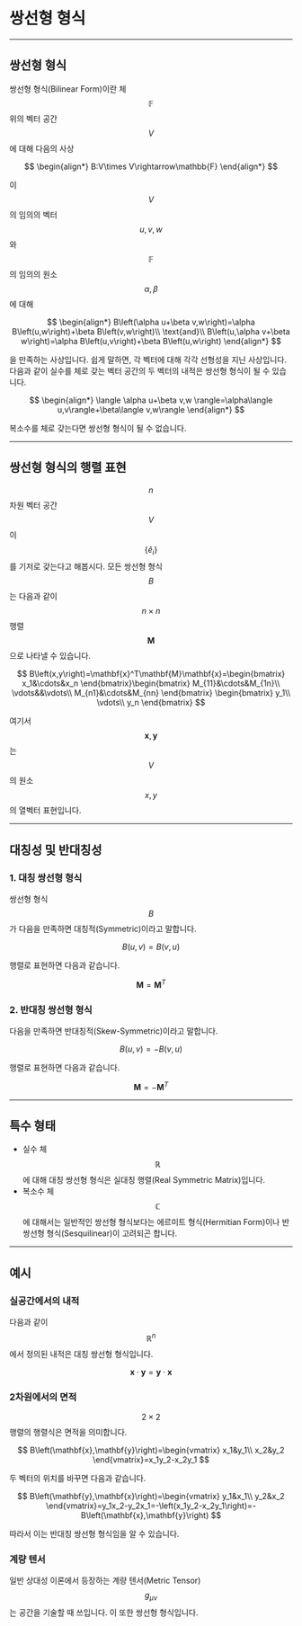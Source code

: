 # 쌍선형 형식

---

## 쌍선형 형식

쌍선형 형식(Bilinear Form)이란 체 $$\mathbb{F}$$위의 벡터 공간 $$V$$에 대해 다음의 사상

$$
\begin{align*}
B:V\times V\rightarrow\mathbb{F}
\end{align*}
$$

이 $$V$$의 임의의 벡터 $$u,v,w$$와 $$\mathbb{F}$$의 임의의 원소 $$\alpha,\beta$$에 대해

$$
\begin{align*}
B\left(\alpha u+\beta v,w\right)=\alpha B\left(u,w\right)+\beta B\left(v,w\right)\\
\text{and}\\
B\left(u,\alpha v+\beta w\right)=\alpha B\left(u,v\right)+\beta B\left(u,w\right)
\end{align*}
$$

을 만족하는 사상입니다. 쉽게 말하면, 각 벡터에 대해 각각 선형성을 지닌 사상입니다. 다음과 같이 실수를 체로 갖는 벡터 공간의 두 벡터의 내적은 쌍선형 형식이 될 수 있습니다.

$$
\begin{align*}
\langle \alpha u+\beta v,w \rangle=\alpha\langle u,v\rangle+\beta\langle v,w\rangle
\end{align*}
$$

복소수를 체로 갖는다면 쌍선형 형식이 될 수 없습니다.

---

## 쌍선형 형식의 행렬 표현

$$n$$차원 벡터 공간 $$V$$이 $$\left\{\hat{e}_i\right\}$$를 기저로 갖는다고 해봅시다. 모든 쌍선형 형식 $$B$$는 다음과 같이 $$n\times n$$ 행렬 $$\mathbf{M}$$으로 나타낼 수 있습니다.

$$
B\left(x,y\right)=\mathbf{x}^T\mathbf{M}\mathbf{x}=\begin{bmatrix}
		x_1&\cdots&x_n
	\end{bmatrix}\begin{bmatrix}
	M_{11}&\cdots&M_{1n}\\
	\vdots&&\vdots\\
	M_{n1}&\cdots&M_{nn}
	\end{bmatrix}
	\begin{bmatrix}
		y_1\\
		\vdots\\
		y_n
	\end{bmatrix}
$$

여기서 $$\mathbf{x},\mathbf{y}$$는 $$V$$의 원소 $$x,y$$의 열벡터 표현입니다.

---

## 대칭성 및 반대칭성

### 1. 대칭 쌍선형 형식

쌍선형 형식 $$B$$가 다음을 만족하면 대칭적(Symmetric)이라고 말합니다.

$$
B\left(u,v\right)=B\left(v,u\right)
$$

행렬로 표현하면 다음과 같습니다.

$$
\mathbf{M}=\mathbf{M}^T
$$

### 2. 반대칭 쌍선형 형식
   
다음을 만족하면 반대칭적(Skew-Symmetric)이라고 말합니다.

$$
B\left(u,v\right)=-B\left(v,u\right)
$$

행렬로 표현하면 다음과 같습니다.

$$
\mathbf{M}=-\mathbf{M}^T
$$

---

## 특수 형태

- 실수 체 $$\mathbb{R}$$에 대해 대칭 쌍선형 형식은 실대칭 행렬(Real Symmetric Matrix)입니다.
- 복소수 체  $$\mathbb{C}$$에 대해서는 일반적인 쌍선형 형식보다는 에르미트 형식(Hermitian Form)이나 반쌍선형 형식(Sesquilinear)이 고려되곤 합니다.

---

## 예시

### 실공간에서의 내적
다음과 같이 $$\mathbb{R}^n$$에서 정의된 내적은 대칭 쌍선형 형식입니다.

$$
\mathbf{x}\cdot\mathbf{y}=\mathbf{y}\cdot\mathbf{x}
$$

### 2차원에서의 면적
$$2\times2$$ 행렬의 행렬식은 면적을 의미합니다.

$$
B\left(\mathbf{x},\mathbf{y}\right)=\begin{vmatrix}
x_1&y_1\\
x_2&y_2
\end{vmatrix}=x_1y_2-x_2y_1
$$

두 벡터의 위치를 바꾸면 다음과 같습니다.

$$
B\left(\mathbf{y},\mathbf{x}\right)=\begin{vmatrix}
y_1&x_1\\
y_2&x_2
\end{vmatrix}=y_1x_2-y_2x_1=-\left(x_1y_2-x_2y_1\right)=-B\left(\mathbf{x},\mathbf{y}\right)
$$

따라서 이는 반대칭 쌍선형 형식임을 알 수 있습니다.

### 계량 텐서

일반 상대성 이론에서 등장하는 계량 텐서(Metric Tensor) $$g_{\mu\nu}$$는 공간을 기술할 때 쓰입니다. 이 또한 쌍선형 형식입니다.

